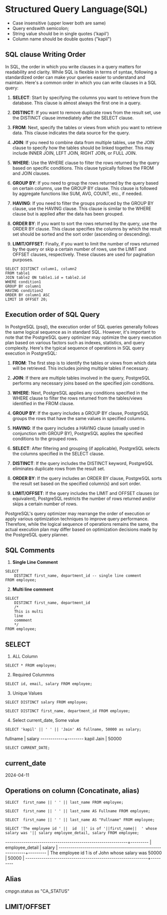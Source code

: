# Structured Query Language(SQL)
- Case insensitive (upper lower both are same)
- Query endswith semicolon;
- String value should be in single quotes ('kapil')
- Column name should be double quotes ("kapil")


## SQL clause Writing Order
In SQL, the order in which you write clauses in a query matters for readability and clarity. While SQL is flexible in terms of syntax, following a standardized order can make your queries easier to understand and maintain. Here's a common order in which you can write clauses in a SQL query:

1. **SELECT**: Start by specifying the columns you want to retrieve from the database. This clause is almost always the first one in a query.

2. **DISTINCT**: If you want to remove duplicate rows from the result set, use the DISTINCT clause immediately after the SELECT clause.

3. **FROM**: Next, specify the tables or views from which you want to retrieve data. This clause indicates the data source for the query.

4. **JOIN**: If you need to combine data from multiple tables, use the JOIN clause to specify how the tables should be linked together. This may include INNER JOIN, LEFT JOIN, RIGHT JOIN, or FULL JOIN.

5. **WHERE**: Use the WHERE clause to filter the rows returned by the query based on specific conditions. This clause typically follows the FROM and JOIN clauses.

6. **GROUP BY**: If you need to group the rows returned by the query based on certain columns, use the GROUP BY clause. This clause is followed by aggregate functions like SUM, AVG, COUNT, etc., if needed.

7. **HAVING**: If you need to filter the groups produced by the GROUP BY clause, use the HAVING clause. This clause is similar to the WHERE clause but is applied after the data has been grouped.

8. **ORDER BY**: If you want to sort the rows returned by the query, use the ORDER BY clause. This clause specifies the columns by which the result set should be sorted and the sort order (ascending or descending).

9. **LIMIT/OFFSET**: Finally, if you want to limit the number of rows returned by the query or skip a certain number of rows, use the LIMIT and OFFSET clauses, respectively. These clauses are used for pagination purposes.

```
SELECT DISTINCT column1, column2
FROM table1
JOIN table2 ON table1.id = table2.id
WHERE condition1
GROUP BY column1
HAVING condition2
ORDER BY column1 ASC
LIMIT 10 OFFSET 20;
```

## Execution order of SQL Query

In PostgreSQL (psql), the execution order of SQL queries generally follows the same logical sequence as in standard SQL. However, it's important to note that the PostgreSQL query optimizer may optimize the query execution plan based on various factors such as indexes, statistics, and query complexity. Here's the typical sequence of operations in SQL query execution in PostgreSQL:

1. **FROM**: The first step is to identify the tables or views from which data will be retrieved. This includes joining multiple tables if necessary.

2. **JOIN**: If there are multiple tables involved in the query, PostgreSQL performs any necessary joins based on the specified join conditions.

3. **WHERE**: Next, PostgreSQL applies any conditions specified in the WHERE clause to filter the rows returned from the tables/views identified in the FROM clause.

4. **GROUP BY**: If the query includes a GROUP BY clause, PostgreSQL groups the rows that have the same values in specified columns.

5. **HAVING**: If the query includes a HAVING clause (usually used in conjunction with GROUP BY), PostgreSQL applies the specified conditions to the grouped rows.

6. **SELECT**: After filtering and grouping (if applicable), PostgreSQL selects the columns specified in the SELECT clause.

7. **DISTINCT**: If the query includes the DISTINCT keyword, PostgreSQL eliminates duplicate rows from the result set.

8. **ORDER BY**: If the query includes an ORDER BY clause, PostgreSQL sorts the result set based on the specified column(s) and sort order.

9. **LIMIT/OFFSET**: If the query includes the LIMIT and OFFSET clauses (or equivalent), PostgreSQL restricts the number of rows returned and/or skips a certain number of rows.

PostgreSQL's query optimizer may rearrange the order of execution or apply various optimization techniques to improve query performance. Therefore, while the logical sequence of operations remains the same, the actual execution plan may differ based on optimization decisions made by the PostgreSQL query planner.


## SQL Comments

1. **Single Line Comment**

```
SELECT 
    DISTINCT first_name, department_id -- single line comment
FROM employee;
```

2. **Multi line comment**

```
SELECT
    DISTINCT first_name, department_id
    /*
    This is multi
    line
    commment
    */
FROM employee;
```


## SELECT
1. ALL Column

`SELECT * FROM employee;`

2. Required Colummns

`SELECT id, email, salary FROM employee;`

3. Unique Values

`SELECT DISTINCT salary FROM employee;`

`SELECT DISTINCT first_name, department_id FROM employee;`

4. Select current_date, Some value

`SELECT 'kapil' || ' ' || 'Jain' AS fullname, 50000 as salary;`

  fullname  | salary
------------+--------
 kapil Jain |  50000

`SELECT CURRENT_DATE;`

 current_date
--------------
 2024-04-11

## Operations on column (Concatinate, alias)
`SELECT  first_name || ' ' || last_name FROM employee;`

`SELECT  first_name || ' ' || last_name AS Fullname FROM employee;`

`SELECT  first_name || ' ' || last_name AS "Fullname" FROM employee;`

`SELECT 'The employee id ' ||  id  ||' is of '||first_name||  ' whose salary was '|| salary employee_detail, salary FROM employee;`

-------------------------------------------------------------+---------
|                      employee_detail                       | salary |
-------------------------------------------------------------+---------
| The employee id 1 is of John whose salary was 50000        |  50000 |
-------------------------------------------------------------+---------

## Alias

cmpgn.status as "CA_STATUS"

## LIMIT/OFFSET